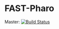 # FAST-Pharo

Master: [![Build Status](https://travis-ci.org/moosetechnology/FAST-Pharo.svg?branch=master)](https://travis-ci.org/moosetechnology/FAST-Pharo)
